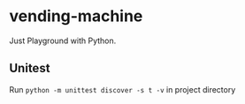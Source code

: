 vending-machine
===============

Just Playground with Python.

Unitest
--------
Run `python -m unittest discover -s t -v` in project directory
